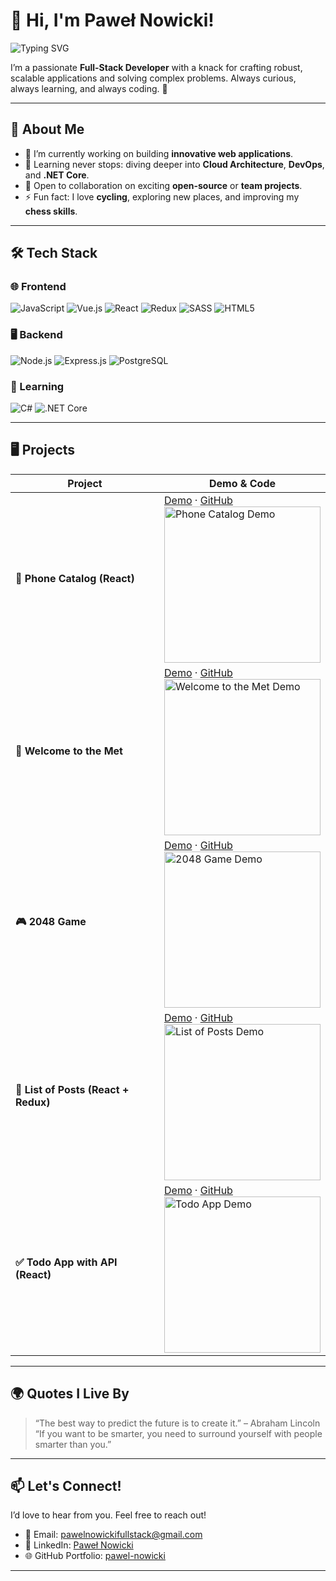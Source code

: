 # 👋 Hi, I'm **Paweł Nowicki**!

![Typing SVG](https://readme-typing-svg.herokuapp.com?font=Fira+Code&size=28&pause=1000&color=29A8E0&center=true&vCenter=true&width=500&lines=Full-Stack+Developer;Open-Source+Enthusiast;Tech+Problem+Solver)

I’m a passionate **Full-Stack Developer** with a knack for crafting robust, scalable applications and solving complex problems. Always curious, always learning, and always coding. 🚀

---

## 🌟 **About Me**
- 🔭 I’m currently working on building **innovative web applications**.
- 🌱 Learning never stops: diving deeper into **Cloud Architecture**, **DevOps**, and **.NET Core**.
- 👯 Open to collaboration on exciting **open-source** or **team projects**.
- ⚡ Fun fact: I love **cycling**, exploring new places, and improving my **chess skills**.

---

## 🛠️ **Tech Stack**

### 🌐 Frontend
![JavaScript](https://img.shields.io/badge/-JavaScript-F7DF1E?logo=javascript&logoColor=black&style=for-the-badge)
![Vue.js](https://img.shields.io/badge/-Vue.js-4FC08D?logo=vue.js&logoColor=white&style=for-the-badge)
![React](https://img.shields.io/badge/-React-61DAFB?logo=react&logoColor=white&style=for-the-badge)
![Redux](https://img.shields.io/badge/-Redux-764ABC?logo=redux&logoColor=white&style=for-the-badge)
![SASS](https://img.shields.io/badge/-SASS-CC6699?logo=sass&logoColor=white&style=for-the-badge)
![HTML5](https://img.shields.io/badge/-HTML5-E34F26?logo=html5&logoColor=white&style=for-the-badge)

### 🖥️ Backend
![Node.js](https://img.shields.io/badge/-Node.js-339933?logo=node.js&logoColor=white&style=for-the-badge)
![Express.js](https://img.shields.io/badge/-Express.js-000000?logo=express&logoColor=white&style=for-the-badge)
![PostgreSQL](https://img.shields.io/badge/-PostgreSQL-4169E1?logo=postgresql&logoColor=white&style=for-the-badge)

### 📖 Learning
![C#](https://img.shields.io/badge/-C%23-239120?logo=csharp&logoColor=white&style=for-the-badge)
![.NET Core](https://img.shields.io/badge/-.NET%20Core-512BD4?logo=dotnet&logoColor=white&style=for-the-badge)

---

## 🖥️ **Projects**

<div align="center">

| Project | Demo & Code |
|---------|-------------|
| **📱 Phone Catalog (React)** | [Demo](https://phone-catalog-react.vercel.app) · [GitHub](https://github.com/pawelnowicki87/phone_catalog_react) <br> <img src="https://via.placeholder.com/250x150.png?text=Phone+Catalog+App" alt="Phone Catalog Demo" width="250"/> |
| **🎨 Welcome to the Met** | [Demo](https://pawelnowicki87.github.io/welcome_to_the_met/) · [GitHub](https://github.com/pawelnowicki87/welcome_to_the_met) <br> <img src="https://via.placeholder.com/250x150.png?text=Welcome+to+the+Met" alt="Welcome to the Met Demo" width="250"/> |
| **🎮 2048 Game** | [Demo](https://pawelnowicki87.github.io/2048_game/) · [GitHub](https://github.com/pawelnowicki87/2048_game) <br> <img src="https://via.placeholder.com/250x150.png?text=2048+Game" alt="2048 Game Demo" width="250"/> |
| **📝 List of Posts (React + Redux)** | [Demo](https://pawelnowicki87.github.io/list_of_posts_react_redux/) · [GitHub](https://github.com/pawelnowicki87/list_of_posts_react_redux) <br> <img src="https://via.placeholder.com/250x150.png?text=List+of+Posts" alt="List of Posts Demo" width="250"/> |
| **✅ Todo App with API (React)** | [Demo](https://pawelnowicki87.github.io/todo_app_with_api_react/) · [GitHub](https://github.com/pawelnowicki87/todo_app_with_api_react) <br> <img src="https://via.placeholder.com/250x150.png?text=Todo+App+with+API" alt="Todo App Demo" width="250"/> |

</div>

---

## 🌍 **Quotes I Live By**
> “The best way to predict the future is to create it.” – Abraham Lincoln  
> “If you want to be smarter, you need to surround yourself with people smarter than you.”

---

## 📫 **Let's Connect!**
I’d love to hear from you. Feel free to reach out!

- 💌 Email: [pawelnowickifullstack@gmail.com](mailto:pawelnowickifullstack@gmail.com)
- 💼 LinkedIn: [Paweł Nowicki](https://www.linkedin.com/in/pawe%C5%82-nowicki-305380268/)
- 🌐 GitHub Portfolio: [pawel-nowicki](https://github.com/pawelnowicki)

---

